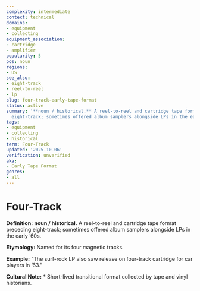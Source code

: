 ```yaml
---
complexity: intermediate
context: technical
domains:
- equipment
- collecting
equipment_association:
- cartridge
- amplifier
popularity: 5
pos: noun
regions:
- US
see_also:
- eight-track
- reel-to-reel
- lp
slug: four-track-early-tape-format
status: active
summary: '**noun / historical.** A reel-to-reel and cartridge tape format preceding
  eight-track; sometimes offered album samplers alongside LPs in the early ’60s.'
tags:
- equipment
- collecting
- historical
term: Four-Track
updated: '2025-10-06'
verification: unverified
aka:
- Early Tape Format
genres:
- all
---
```


# Four-Track

**Definition:** **noun / historical.** A reel-to-reel and cartridge tape format preceding eight-track; sometimes offered album samplers alongside LPs in the early ’60s.

**Etymology:** Named for its four magnetic tracks.

**Example:** “The surf-rock LP also saw release on four-track cartridge for car players in ’63.”

**Cultural Note:** * Short-lived transitional format collected by tape and vinyl historians.

